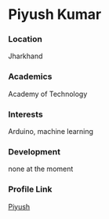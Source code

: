 # Piyush Kumar

### Location

Jharkhand

### Academics

Academy of Technology

### Interests

Arduino, machine learning 

### Development

none at the moment

### Profile Link

[Piyush](https://github.com/kumar-piiyush)
